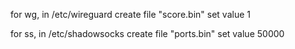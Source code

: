 for wg, in /etc/wireguard create file "score.bin" set value 1

for ss, in /etc/shadowsocks create file "ports.bin" set value 50000
